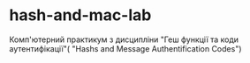 # hash-and-mac-lab
 Комп'ютерний практикум з дисципліни "Геш функції та коди аутентифікації"( "Hashs and Message Authentification Codes")
